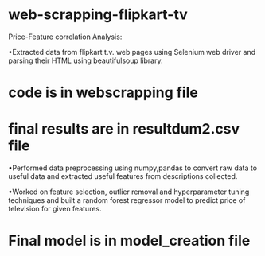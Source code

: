 # web-scrapping-flipkart-tv

Price-Feature correlation Analysis:

•Extracted data from flipkart t.v. web pages using Selenium web driver and parsing their HTML using beautifulsoup library. 

# code is in webscrapping file

# final results are in resultdum2.csv file

•Performed data preprocessing using numpy,pandas to convert raw data to useful data and extracted useful features from descriptions collected. 

•Worked on feature selection, outlier removal and hyperparameter tuning techniques and built a random forest regressor model to predict price of television for given features.

# Final model is in model_creation file

